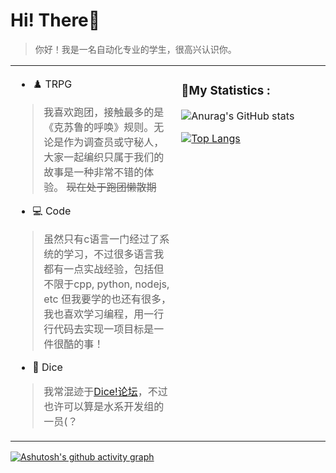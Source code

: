 
# Hi! There👋

> 你好！我是一名自动化专业的学生，很高兴认识你。

<table style="border-color: transparent;" cellspacing=0 ><tr><td valign="center" width="50%">

- ♟️ TRPG

> 我喜欢跑团，接触最多的是《克苏鲁的呼唤》规则。无论是作为调查员或守秘人，大家一起编织只属于我们的故事是一种非常不错的体验。
> ~~现在处于跑团懒散期~~ 

- 💻 Code

> 虽然只有c语言一门经过了系统的学习，不过很多语言我都有一点实战经验，包括但不限于cpp, python, nodejs, etc 但我要学的也还有很多，我也喜欢学习编程，用一行行代码去实现一项目标是一件很酷的事！

- 🎲 Dice

> 我常混迹于[Dice!论坛](https://forum.kokona.tech/u/djsds)，不过也许可以算是水系开发组的一员(？


</td><td valign="top" width="45%">
<p align="right">

### 📕My Statistics :

![Anurag's GitHub stats](https://github-readme-stats.vercel.app/api?username=pineoncellar&hide=stars&show_icons=true&theme=github_dark&locale=cn&count_private=true&include_all_commits=true)

[![Top Langs](https://github-readme-stats.vercel.app/api/top-langs/?username=pineoncellar&theme=github_dark&locale=cn)](https://github.com/anuraghazra/github-readme-stats)

</p>
</td></tr></table>

[![Ashutosh's github activity graph](https://github-readme-activity-graph.vercel.app/graph?username=pineoncellar&theme=react-dark)](https://github.com/ashutosh00710/github-readme-activity-graph)
